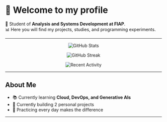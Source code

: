 # 👋 Welcome to my profile  

🚀 Student of **Analysis and Systems Development at FIAP**.  
📊 Here you will find my projects, studies, and programming experiments.  

---

<div align="center">

<!-- General Stats -->
![GitHub Stats](https://github-readme-stats.vercel.app/api?username=joaoGFG&show_icons=true&theme=radical&count_private=true)

<!-- Streak (contribution days) -->
![GitHub Streak](https://streak-stats.demolab.com?user=joaoGFG&theme=radical&hide_border=false)

<!-- Recent Activity Graph -->
![Recent Activity](https://github-readme-activity-graph.vercel.app/graph?username=joaoGFG&theme=radical)

</div>

---

## About Me
- 📚 Currently learning **Cloud, DevOps, and Generative AIs**  
- 🌱 Currently building 2 personal projects  
- 🎯 Practicing every day makes the difference  

---
